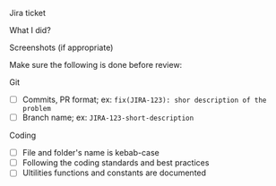 Jira ticket

What I did?

Screenshots (if appropriate)

Make sure the following is done before review:

Git

- [ ] Commits, PR format; ex: `fix(JIRA-123): shor description of the problem`
- [ ] Branch name; ex: `JIRA-123-short-description`

Coding

- [ ] File and folder's name is kebab-case
- [ ] Following the coding standards and best practices
- [ ] Ultilities functions and constants are documented
